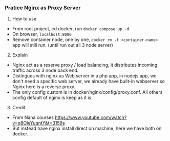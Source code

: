 ### Pratice Nginx as Proxy Server

1. How to use

- From root project, cd docker, run `docker compose up -d`
- On browser, `localhost:8080`
- Remove container node, one by one, `docker rm -f <container-name>` app will still run. (until run out all 3 node server)

2. Explain

- Nginx act as a reserve proxy / load balancing, it distributes incoming traffic across 3 node back end.
- Distingues with nginx as Web server in a php app, in nodejs app, we don't need a specific web server, we already have built-in webserver so Nginx here is a reverse proxy.
- The only config custom is in docker/nginx/config/proxy.conf. All others config default of nginx is keep as it is.

3. Credit

- From Nana courses https://www.youtube.com/watch?v=q8OleYuqntY&t=3159s
- But instead have nginx install direct on machine, here we have both on docker.
